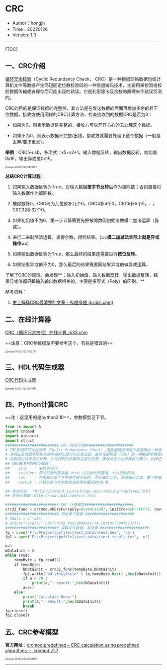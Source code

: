 # CRC

- Author：hongjh
- Time：20220126
- Version: 1.0

---------

[TOC]

## 一、CRC介绍

[循环冗余校验](https://baike.baidu.com/item/循环冗余校验/3219009)（Cyclic Redundancy Check， CRC）是一种根据网络数据包或计算机文件等数据产生简短固定位数校验码的一种信道编码技术，主要用来检测或校验数据传输或者保存后可能出现的错误。它是利用除法及余数的原理来作错误侦测的。

CRC的目的是保证数据的完整性，其方法是在发送数据的后面再增加多余的若干位数据，接收方使用同样的CRC计算方法，检查接收到的数据CRC是否为0： 

- 如果为0，则表示数据是完整的，接收方可以开开心心的去处理这个数据。

- 如果不为0，则表示数据不完整/出错，接收方就需要处理下这个数据（一般是丢弃/要求重发）。 

**举例**：CRC5-usb，多项式：x5+x2+1，输入数据反转，输出数据反转，初始值0x1F，输出异或值0x1F。

<img src="./MD_IMG/CRC校验.assets/image-20220126221439487.png" alt="image-20220126221439487" style="zoom: 50%;" />

**总结CRC计算过程**：

1. 如果输入数据反转为True，对输入数据**按字节反转**后作为被除数；否则直接将输入数据作为被除数。

2. 被除数补0，CRC码为几位就补几个0，CRC4补4个0，CRC5补5个0，...，CRC32补32个0。

3. 如果初始值不为0，第一步计算需要先把被除数同初始值做模二加法运算（异或）。

4. 进行二进制除法运算，求得余数，得到结果。(**==模二加减法实际上就是异或操作==**)
5. 如果输出数据反转为True，那么最终的结果还需要进行**按位反转**。

6. 如果结果异或值不为0，那么最后的结果需要同结果异或值做异或运算。

了解了CRC的原理，会发现**：输入初始值，输入数据反转，输出数据反转，结果异或值都只跟输入输出数据相关的，主要是多项式（Poly）的区别。** 

参考资料：

1. [史上解释CRC最清楚的文章 - 哔哩哔哩 (bilibili.com)](https://www.bilibili.com/read/cv12483775)

## 二、在线计算器

[CRC（循环冗余校验）在线计算_ip33.com](http://www.ip33.com/crc.html)

==注意：CRC参数模型不要参考这个，有些是错误的==

<img src="./MD_IMG/CRC校验.assets/image-20220126221102293.png" alt="image-20220126221102293" style="zoom: 50%;" />

## 三、HDL代码生成器

[CRC代码生成器](https://bues.ch/cms/hacking/crcgen)

<img src="./MD_IMG/CRC校验.assets/image-20220126222819812.png" alt="image-20220126222819812" style="zoom: 50%;" />

## 四、Python计算CRC

==注：这里用的是python3.10==，参数模型见下节。

```PYTHON
from re import A
import crcmod
import binascii
import struct
######################## CRC 校验介绍######################
# CRC即循环冗余校验码（Cyclic Redundancy Check）：是数据通信领域中最常用的一种查错校验码，
# 其特征是信息字段和校验字段的长度可以任意选定。循环冗余检查（CRC）是一种数据传输检错功能，
# 对数据进行多项式计算，并将得到的结果附在帧的后面，接收设备也执行类似的算法，以保证数据传输的正确性和完整性。
## CRC算法参数模型解释：
##    poly   : 生成多项式
##    initCrc: 算法开始时寄存器（crc）的初始化预置值，十六进制表示。
##    rev    : 判断输入每个字节是否按位反转; 在计算后之后，异或输出之前，整个数据是否按位反转
##    xorOut : 计算结果与次参数异或后得到最终的CRC值

## 官方网站  ：http://crcmod.sourceforge.net/crcmod.predefined.html
## 在线计算器：http://www.ip33.com/crc.html

######################## CRC 计算模型######################
crc32_func = crcmod.mkCrcFun(poly=0x104C11DB7, initCrc=0xFFFFFFFF, rev=True, xorOut=0xFFFFFFFF)    ## CRC-32
######################## 测试单个数据 ######################
# bData = b'\xAA'
# print("result:",hex(crc32_func(bData)))#,int(0x7394f613))))
######################## 读取文件数据、写结果 ######################
fp = open("F:\\Project\pyfile\\test_data\\test.hex", 'rb')
fp2 = open("F:\\Project\pyfile\\test_data\\test_result.txt", 'w')

a=0
bDataInit = 0
while True:
    tempByte = fp.read(1)
    if tempByte:
        bDataInit = crc32_func(tempByte,bDataInit)
        fp2.write("%d:\t%s\t%s\n" % (a,tempByte.hex() ,hex(bDataInit)))
        if a < 20 :
            print(a,": result:",hex(bDataInit))
        a=a+1
    else:
        print("Calculate Done!")
        print(a,": result:",hex(bDataInit))
        break
fp.close()
fp2.close()
```

## 五、CRC参考模型

**官方网址**：[crcmod.predefined – CRC calculation using predefined algorithms — crcmod v1.7](http://crcmod.sourceforge.net/crcmod.predefined.html)

<img src="./MD_IMG/CRC校验.assets/image-20220126225241459.png" alt="image-20220126225241459" style="zoom: 50%;" />

---------

